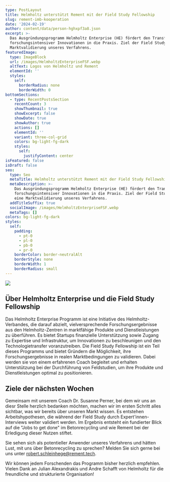 ```yaml
---
type: PostLayout
title: Helmholtz unterstützt Rement mit der Field Study Fellowship
slug: rement-imb-kooperation
date: '2024-02-19'
author: content/data/person-hghxpf3a8.json
excerpt: >-
  Das Ausgründungsprogramm Helmholtz Enterprise (HE) fördert den Transfer
  forschungsintensiver Innovationen in die Praxis. Ziel der Field Study ist eine
  Marktvalidierung unseres Verfahrens.
featuredImage:
  type: ImageBlock
  url: /images/HelmholtzEnterpriseFSF.webp
  altText: Logos von Helmholtz und Rement
  elementId: ''
  styles:
    self:
      borderRadius: none
      borderWidth: 0
bottomSections:
  - type: RecentPostsSection
    recentCount: 3
    showThumbnail: true
    showExcerpt: false
    showDate: true
    showAuthor: true
    actions: []
    elementId: ''
    variant: three-col-grid
    colors: bg-light-fg-dark
    styles:
      self:
        justifyContent: center
isFeatured: false
isDraft: false
seo:
  type: Seo
  metaTitle: Helmholtz unterstützt Rement mit der Field Study Fellowship
  metaDescription: >-
    Das Ausgründungsprogramm Helmholtz Enterprise (HE) fördert den Transfer
    forschungsintensiver Innovationen in die Praxis. Ziel der Field Study ist
    eine Marktvalidierung unseres Verfahrens.
  addTitleSuffix: true
  socialImage: /images/HelmholtzEnterpriseFSF.webp
  metaTags: []
colors: bg-light-fg-dark
styles:
  self:
    padding:
      - pt-0
      - pl-0
      - pb-0
      - pr-0
    borderColor: border-neutralAlt
    borderStyle: none
    borderWidth: 1
    borderRadius: small
---
```

![](/images/HelmholtzEnterpriseFSF.webp)

## Über Helmholtz Enterprise und die Field Study Fellowship

Das Helmholtz Enterprise Programm ist eine Initiative des Helmholtz-Verbandes, die darauf abzielt, vielversprechende Forschungsergebnisse aus den Helmholtz-Zentren in marktfähige Produkte und Dienstleistungen zu überführen. 
Es bietet Startups finanzielle Unterstützung sowie Zugang zu Expertise und Infrastruktur, um Innovationen zu beschleunigen und den Technologietransfer voranzutreiben. 
Die Field Study Fellowship ist ein Teil dieses Programms und bietet Gründern die Möglichkeit, ihre Forschungsergebnisse in realen Marktbedingungen zu validieren. 
Dabei werden sie von einem erfahrenen Coach begleitet und erhalten Unterstützung bei der Durchführung von Feldstudien, um ihre Produkte und Dienstleistungen optimal zu positionieren.

## Ziele der nächsten Wochen

Gemeinsam mit unserem Coach Dr. Susanne Perner, bei dem wir uns an diesr Stelle herzlich bedanken möchten, machen wir im ersten Schritt alles sichtbar, was wir bereits
über unseren Markt wissen. Es entstehen Arbeitshypothesen, die während der Field Study durch Expert'innen-Interviews weiter validiert werden. Im Ergebnis entsteht
ein fundierter Blick auf die "Jobs to get done" im Betonrecycling und wie Rement bei der Erledigung dieser Nutzen stiftet.

Sie sehen sich als potentieller Anwender unseres Verfahrens und hätten Lust, mit uns über Betonrecycling zu sprechen? Melden Sie sich gerne bei uns unter robert.schleinhege@rement.tech.

Wir können jedem Forschenden das Programm bisher herzlich empfehlen. Vielen Dank an Julian Alexandrakis und Andre Schafft von Helmholtz für die freundliche und strukturierte Organisation!
 

